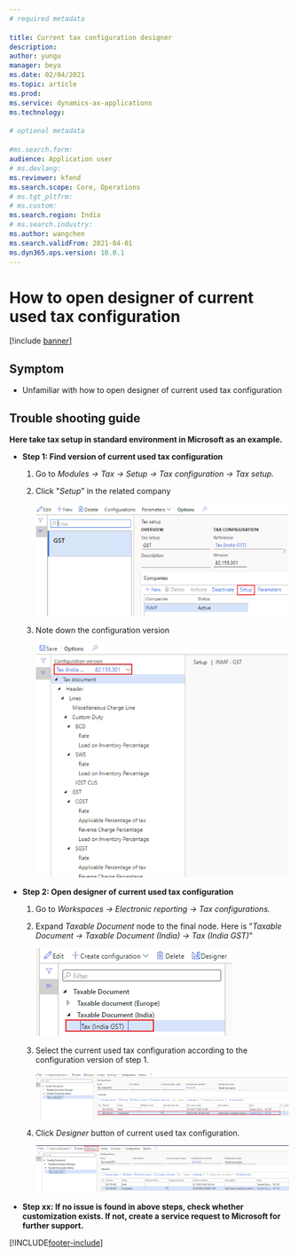 ```yaml
---
# required metadata

title: Current tax configuration designer
description:
author: yungu
manager: beya
ms.date: 02/04/2021
ms.topic: article
ms.prod: 
ms.service: dynamics-ax-applications
ms.technology: 

# optional metadata

#ms.search.form:
audience: Application user
# ms.devlang: 
ms.reviewer: kfend
ms.search.scope: Core, Operations
# ms.tgt_pltfrm: 
# ms.custom: 
ms.search.region: India
# ms.search.industry: 
ms.author: wangchen
ms.search.validFrom: 2021-04-01
ms.dyn365.ops.version: 10.0.1
---
```




# How to open designer of current used tax configuration

[!include [banner](https://github.com/MicrosoftDocs/dynamics-365-unified-operations-public/blob/live/articles/finance/includes/banner.md)]

## **Symptom**

- Unfamiliar with how to open designer of current used tax configuration

 

## **Trouble shooting guide**

**Here take tax setup in standard environment in Microsoft as an example.**

- **Step 1: Find version of current used tax configuration**

  1. Go to *Modules -> Tax -> Setup -> Tax configuration -> Tax setup.*

  2. Click "*Setup*" in the related company

     [![Direct taxes (tab)](./media/open-designer-configuration-Picture1.png)](./media/open-designer-configuration-Picture1.png)

  3. Note down the configuration version

     [![Direct taxes (tab)](./media/open-designer-configuration-Picture2.png)](./media/open-designer-configuration-Picture2.png)

- **Step 2: Open designer of current used tax configuration**

  1. Go to *Workspaces -> Electronic reporting -> Tax configurations.*

  2. Expand *Taxable Document* node to the final node. Here is "*Taxable Document -> Taxable Document (India) -> Tax (India GST)*"

     [![Direct taxes (tab)](./media/open-designer-configuration-Picture3.png)](./media/open-designer-configuration-Picture3.png)

  3. Select the current used tax configuration according to the configuration version of step 1.

     [![Direct taxes (tab)](./media/open-designer-configuration-Picture4.png)](./media/open-designer-configuration-Picture4.png)

  4. Click *Designer* button of current used tax configuration.

     [![Direct taxes (tab)](./media/open-designer-configuration-Picture5.png)](./media/open-designer-configuration-Picture5.png)

- **Step xx: If no issue is found in above steps, check whether customization exists. If not, create a service request to Microsoft for further support.**



[!INCLUDE[footer-include](https://github.com/MicrosoftDocs/dynamics-365-unified-operations-public/blob/live/articles/includes/footer-banner.md)]
